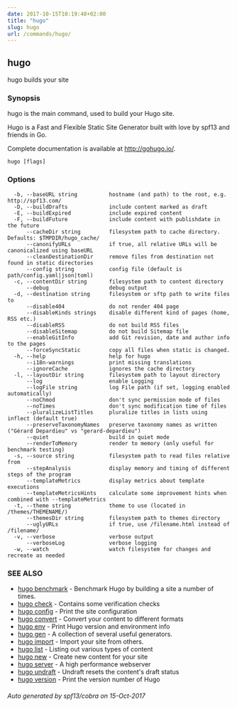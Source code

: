 ```yaml
---
date: 2017-10-15T10:19:48+02:00
title: "hugo"
slug: hugo
url: /commands/hugo/
---
```

## hugo

hugo builds your site

### Synopsis


hugo is the main command, used to build your Hugo site.

Hugo is a Fast and Flexible Static Site Generator
built with love by spf13 and friends in Go.

Complete documentation is available at http://gohugo.io/.

```
hugo [flags]
```

### Options

```
  -b, --baseURL string          hostname (and path) to the root, e.g. http://spf13.com/
  -D, --buildDrafts             include content marked as draft
  -E, --buildExpired            include expired content
  -F, --buildFuture             include content with publishdate in the future
      --cacheDir string         filesystem path to cache directory. Defaults: $TMPDIR/hugo_cache/
      --canonifyURLs            if true, all relative URLs will be canonicalized using baseURL
      --cleanDestinationDir     remove files from destination not found in static directories
      --config string           config file (default is path/config.yaml|json|toml)
  -c, --contentDir string       filesystem path to content directory
      --debug                   debug output
  -d, --destination string      filesystem or sftp path to write files to
      --disable404              do not render 404 page
      --disableKinds strings    disable different kind of pages (home, RSS etc.)
      --disableRSS              do not build RSS files
      --disableSitemap          do not build Sitemap file
      --enableGitInfo           add Git revision, date and author info to the pages
      --forceSyncStatic         copy all files when static is changed.
  -h, --help                    help for hugo
      --i18n-warnings           print missing translations
      --ignoreCache             ignores the cache directory
  -l, --layoutDir string        filesystem path to layout directory
      --log                     enable Logging
      --logFile string          log File path (if set, logging enabled automatically)
      --noChmod                 don't sync permission mode of files
      --noTimes                 don't sync modification time of files
      --pluralizeListTitles     pluralize titles in lists using inflect (default true)
      --preserveTaxonomyNames   preserve taxonomy names as written ("Gérard Depardieu" vs "gerard-depardieu")
      --quiet                   build in quiet mode
      --renderToMemory          render to memory (only useful for benchmark testing)
  -s, --source string           filesystem path to read files relative from
      --stepAnalysis            display memory and timing of different steps of the program
      --templateMetrics         display metrics about template executions
      --templateMetricsHints    calculate some improvement hints when combined with --templateMetrics
  -t, --theme string            theme to use (located in /themes/THEMENAME/)
      --themesDir string        filesystem path to themes directory
      --uglyURLs                if true, use /filename.html instead of /filename/
  -v, --verbose                 verbose output
      --verboseLog              verbose logging
  -w, --watch                   watch filesystem for changes and recreate as needed
```

### SEE ALSO
* [hugo benchmark](/commands/hugo_benchmark/)	 - Benchmark Hugo by building a site a number of times.
* [hugo check](/commands/hugo_check/)	 - Contains some verification checks
* [hugo config](/commands/hugo_config/)	 - Print the site configuration
* [hugo convert](/commands/hugo_convert/)	 - Convert your content to different formats
* [hugo env](/commands/hugo_env/)	 - Print Hugo version and environment info
* [hugo gen](/commands/hugo_gen/)	 - A collection of several useful generators.
* [hugo import](/commands/hugo_import/)	 - Import your site from others.
* [hugo list](/commands/hugo_list/)	 - Listing out various types of content
* [hugo new](/commands/hugo_new/)	 - Create new content for your site
* [hugo server](/commands/hugo_server/)	 - A high performance webserver
* [hugo undraft](/commands/hugo_undraft/)	 - Undraft resets the content's draft status
* [hugo version](/commands/hugo_version/)	 - Print the version number of Hugo

###### Auto generated by spf13/cobra on 15-Oct-2017
